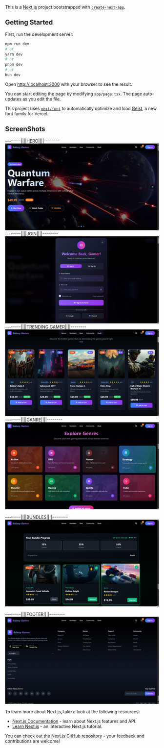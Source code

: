 This is a [Next.js](https://nextjs.org) project bootstrapped with [`create-next-app`](https://nextjs.org/docs/app/api-reference/cli/create-next-app).

## Getting Started

First, run the development server:

```bash
npm run dev
# or
yarn dev
# or
pnpm dev
# or
bun dev
```

Open [http://localhost:3000](http://localhost:3000) with your browser to see the result.

You can start editing the page by modifying `app/page.tsx`. The page auto-updates as you edit the file.

This project uses [`next/font`](https://nextjs.org/docs/app/building-your-application/optimizing/fonts) to automatically optimize and load [Geist](https://vercel.com/font), a new font family for Vercel.

## ScreenShots
 
  --------||||HERO||||--------
  ![Image Alt](https://github.com/faizanalisyed2776/Gamer-Galaxy/blob/20df301e921e83f5b1f7e8d47f0da601864ecc00/Screenshot%202025-07-24%20113428.png)
 --------||||JOIN||||--------
  ![Image Alt](https://github.com/faizanalisyed2776/Gamer-Galaxy/blob/cc97217428342f16b640cf33b290a863ceaba883/Screenshot%202025-07-24%20113441.png)
  --------||||TRENDING GAMER||||--------
  ![Image Alt](https://github.com/faizanalisyed2776/Gamer-Galaxy/blob/3851dbdaec377b228079dab5442a8c7f73a8b933/Screenshot%202025-07-24%20113540.png)
  --------||||GANRE||||--------
  ![Image Alt](https://github.com/faizanalisyed2776/Gamer-Galaxy/blob/4f564a1c8266b3a73ae204e5afc5b677eb77bce6/Screenshot%202025-07-24%20113549.png)
  
  --------||||BUNDLES||||--------
  ![Image Alt](https://github.com/faizanalisyed2776/Gamer-Galaxy/blob/e47faa1e9fee8e5f6b378212e1c35ae33b234a07/Screenshot%202025-07-24%20113613.png)
  
  --------||||FOOTER||||--------
  ![Image Alt](https://github.com/faizanalisyed2776/Gamer-Galaxy/blob/1ebc8f3c92b3525186667620cf2f672d97eae749/Screenshot%202025-07-24%20113632.png)

To learn more about Next.js, take a look at the following resources:

- [Next.js Documentation](https://nextjs.org/docs) - learn about Next.js features and API.
- [Learn Next.js](https://nextjs.org/learn) - an interactive Next.js tutorial.

You can check out [the Next.js GitHub repository](https://github.com/vercel/next.js) - your feedback and contributions are welcome!
